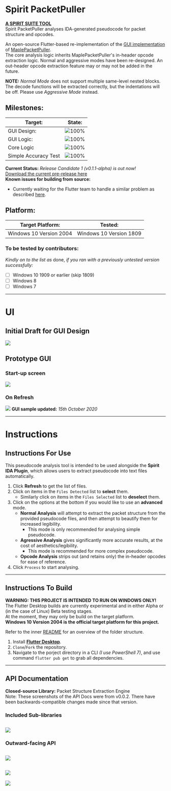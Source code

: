 # Spirit PacketPuller
[**A SPIRIT SUITE TOOL**](https://github.com/KOOKIIEStudios/SpiritSuite)\
Spirit PacketPuller analyses IDA-generated pseudocode for packet structure and opcodes.

An open-source Flutter-based re-implementation of the [GUI implementation](https://github.com/KOOKIIEStudios/Spirit-PacketPuller-OLD) of [MaplePacketPuller](https://github.com/Bratah123/MaplePacketPuller).\
The core analysis logic inherits MaplePacketPuller's in-header opcode extraction logic. Normal and aggressive modes have been re-designed.
An out-header opcode extraction feature may or may not be added in the future.

**NOTE:** *Normal Mode* does not support multiple same-level nested blocks. The decode functions will be extracted correctly, but the indentations will be off. Please use *Aggressive Mode* instead.

## Milestones:
Target: | State: |
---|---
GUI Design: | ![100%](https://progress-bar.dev/100)
GUI Logic: | ![100%](https://progress-bar.dev/100)
Core Logic | ![100%](https://progress-bar.dev/100)
Simple Accuracy Test | ![100%](https://progress-bar.dev/100)

**Current Status:** *Release Candidate 1 (v0.1.1-alpha) is out now!*\
[Download the current pre-release here](https://github.com/KOOKIIEStudios/Spirit-PacketPuller/releases/tag/v0.1.1-alpha)\
**Known issues for building from source:**
  - Currently waiting for the Flutter team to handle a similar problem as described [here](https://github.com/flutter/flutter/issues/66224).

## Platform:
Target Platform: | Tested: |
---|---
Windows 10 Version 2004 | Windows 10 Version 1809

### To be tested by contributors:
*Kindly on to the list as* done, *if you ran with a previously untested version successfully:*
- [ ] Windows 10 1909 or earlier (skip 1809)
- [ ] Windows 8
- [ ] Windows 7

---
# UI
## Initial Draft for GUI Design
![](https://i.imgur.com/OMbChUD.png)

## Prototype GUI
### Start-up screen
![](https://i.imgur.com/ojLrAdx.png)

### On Refresh
![](https://i.imgur.com/Chlc08n.png)
**GUI sample updated:** *15th October 2020*

---
# Instructions
## Instructions For Use

This pseudocode analysis tool is intended to be used alongside the **Spirit IDA Plugin**, which allows users to extract pseudocode into text files automatically.

1. Click **Refresh** to get the list of files.
2. Click on items in the `Files Detected` list to **select** them.
    - Similarly click on items in the `Files Selected` list to **deselect** them.
3. Click on the options at the bottom if you would like to use an **advanced** mode.
    - **Normal Analysis** will attempt to extract the packet structure from the provided pseudocode files, and then attempt to beautify them for increased legibility.
        - This mode is only recommended for analysing simple pseudocode.
    - **Agressive Analysis** gives significantly more accurate results, at the cost of aesthetics/legibility.
        - This mode is recommended for more complex pseudocode.
    - **Opcode Analysis** strips out (and retains only) the in-header opcodes for ease of reference.
4. Click `Process` to start analysing.

---

## Instructions To Build
**WARNING: THIS PROJECT IS INTENDED TO RUN ON WINDOWS ONLY!**\
The Flutter Desktop builds are currently experimental and in either Alpha or (in the case of Linux) Beta testing stages.\
At the moment, they may only be build on the target platform.\
**Windows 10 Version 2004 is the official target platform for this project.**

Refer to the inner [README](https://github.com/KOOKIIEStudios/Spirit-PacketPuller/tree/main/SpiritPacketPuller) for an overview of the folder structure.

1. Install [**Flutter Desktop**](https://flutter.dev/desktop).
2. `Clone`/`Fork` the repository.
3. Navigate to the porject directory in a CLI *(I use PowerShell 7)*, and use command `flutter pub get` to grab all dependencies.

---
## API Documentation
**Closed-source Library:** Packet Structure Extraction Engine\
Note: These screenshots of the API Docs were from v0.0.2. There have been backwards-compatible changes made since that version.

### Included Sub-libraries
![](https://i.imgur.com/OQc0sGX.png)
---
### Outward-facing API
![](https://i.imgur.com/8q6v8uB.png)
---
![](https://i.imgur.com/DQWop8j.png)
---
![](https://i.imgur.com/ruVJMtW.png)
